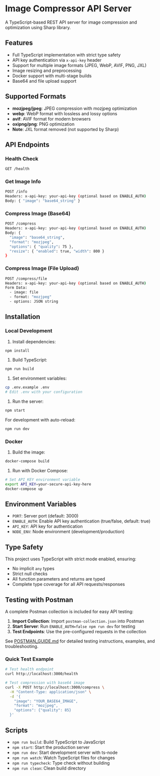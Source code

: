 # Image Compressor API Server

A TypeScript-based REST API server for image compression and optimization using Sharp library.

## Features

- Full TypeScript implementation with strict type safety
- API key authentication via `x-api-key` header
- Support for multiple image formats (JPEG, WebP, AVIF, PNG, JXL)
- Image resizing and preprocessing
- Docker support with multi-stage builds
- Base64 and file upload support

## Supported Formats

- **mozjpeg/jpeg**: JPEG compression with mozjpeg optimization
- **webp**: WebP format with lossless and lossy options
- **avif**: AVIF format for modern browsers
- **oxipng/png**: PNG optimization
- **Note**: JXL format removed (not supported by Sharp)

## API Endpoints

### Health Check

```bash
GET /health
```

### Get Image Info

```bash
POST /info
Headers: x-api-key: your-api-key (optional based on ENABLE_AUTH)
Body: { "image": "base64_string" }
```

### Compress Image (Base64)

```bash
POST /compress
Headers: x-api-key: your-api-key (optional based on ENABLE_AUTH)
Body: {
  "image": "base64_string",
  "format": "mozjpeg",
  "options": { "quality": 75 },
  "resize": { "enabled": true, "width": 800 }
}
```

### Compress Image (File Upload)

```bash
POST /compress/file
Headers: x-api-key: your-api-key (optional based on ENABLE_AUTH)
Form Data:
  - image: file
  - format: "mozjpeg"
  - options: JSON string
```

## Installation

### Local Development

1. Install dependencies:

```bash
npm install
```

1. Build TypeScript:

```bash
npm run build
```

1. Set environment variables:

```bash
cp .env.example .env
# Edit .env with your configuration
```

1. Run the server:

```bash
npm start
```

For development with auto-reload:

```bash
npm run dev
```

### Docker

1. Build the image:

```bash
docker-compose build
```

1. Run with Docker Compose:

```bash
# Set API_KEY environment variable
export API_KEY=your-secure-api-key-here
docker-compose up
```

## Environment Variables

- `PORT`: Server port (default: 3000)
- `ENABLE_AUTH`: Enable API key authentication (true/false, default: true)
- `API_KEY`: API key for authentication
- `NODE_ENV`: Node environment (development/production)

## Type Safety

This project uses TypeScript with strict mode enabled, ensuring:

- No implicit `any` types
- Strict null checks
- All function parameters and returns are typed
- Complete type coverage for all API requests/responses

## Testing with Postman

A complete Postman collection is included for easy API testing:

1. **Import Collection**: Import `postman-collection.json` into Postman
2. **Start Server**: Run `ENABLE_AUTH=false npm run dev` for testing
3. **Test Endpoints**: Use the pre-configured requests in the collection

See [POSTMAN_GUIDE.md](./POSTMAN_GUIDE.md) for detailed testing instructions, examples, and troubleshooting.

### Quick Test Example
```bash
# Test health endpoint
curl http://localhost:3000/health

# Test compression with base64 image
curl -X POST http://localhost:3000/compress \
  -H "Content-Type: application/json" \
  -d '{
    "image": "YOUR_BASE64_IMAGE",
    "format": "mozjpeg",
    "options": {"quality": 85}
  }'
```

## Scripts

- `npm run build`: Build TypeScript to JavaScript
- `npm start`: Start the production server
- `npm run dev`: Start development server with ts-node
- `npm run watch`: Watch TypeScript files for changes
- `npm run typecheck`: Type check without building
- `npm run clean`: Clean build directory
